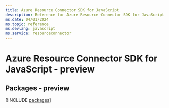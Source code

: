 ```yaml
---
title: Azure Resource Connector SDK for JavaScript
description: Reference for Azure Resource Connector SDK for JavaScript
ms.date: 04/01/2024
ms.topic: reference
ms.devlang: javascript
ms.service: resourceconnector
---
```

# Azure Resource Connector SDK for JavaScript - preview
## Packages - preview
[!INCLUDE [packages](resource-connector-index.md)]